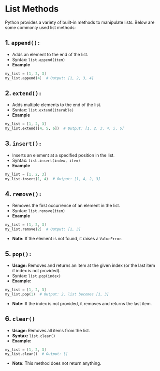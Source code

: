 # List Methods

Python provides a variety of built-in methods to manipulate lists. Below are some commonly used list methods:

## 1. `append():`

- Adds an element to the end of the list.
- Syntax: `list.append(item)`
- **Example**

```python
my_list = [1, 2, 3]
my_list.append(4)  # Output: [1, 2, 3, 4]
```

## 2. `extend():`

- Adds multiple elements to the end of the list.
- Syntax: `list.extend(iterable)`
- **Example**

```python
my_list = [1, 2, 3]
my_list.extend([4, 5, 6])  # Output: [1, 2, 3, 4, 5, 6]
```

## 3. `insert():`

- Inserts an element at a specified position in the list.
- Syntax: `list.insert(index, item)`
- **Example**

```python
my_list = [1, 2, 3]
my_list.insert(1, 4)  # Output: [1, 4, 2, 3]
```

## 4. `remove():`

- Removes the first occurrence of an element in the list.
- Syntax: `list.remove(item)`
- **Example**

```python
my_list = [1, 2, 3]
my_list.remove(2)  # Output: [1, 3]
```

- **Note:** If the element is not found, it raises a `ValueError`.

## 5. `pop():`

- **Usage:** Removes and returns an item at the given index (or the last item if index is not provided).
- Syntax: `list.pop(index)`
- **Example:**

```python
my_list = [1, 2, 3]
my_list.pop(1)  # Output: 2, list becomes [1, 3]
```

- **Note:** If the index is not provided, it removes and returns the last item.

## 6. `clear()`

- **Usage:** Removes all items from the list.
- **Syntax:** `list.clear()`
- **Example:**

```python
my_list = [1, 2, 3]
my_list.clear()  # Output: []
```

- **Note:** This method does not return anything.
